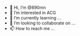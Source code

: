 - 👋 Hi, I’m @890mn
- 👀 I’m interested in ACG
- 🌱 I’m currently learning ...
- 💞️ I’m looking to collaborate on ...
- 📫 How to reach me ...

<!---
890mn/890mn is a ✨ special ✨ repository because its `README.md` (this file) appears on your GitHub profile.
You can click the Preview link to take a look at your changes.
--->
